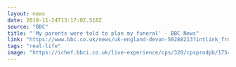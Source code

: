 ```yaml
---
layout: news 
date: 2019-11-24T13:17:02.518Z 
source: "BBC" 
title: "'My parents were told to plan my funeral' - BBC News" 
link: "https://www.bbc.co.uk/news/uk-england-devon-50288213?intlink_from_url=https://www.bbc.co.uk/news/topics/cz4pr2gdgvgt/inspiring-stories&link_location=live-reporting-story" 
tags: "real-life" 
image: "https://ichef.bbci.co.uk/live-experience/cps/320/cpsprodpb/1754E/production/_109566559_p1070527.jpg" 
---
```


